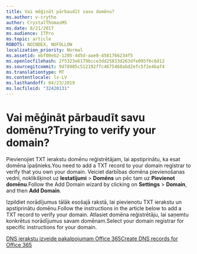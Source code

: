 ```yaml
---
title: Vai mēģināt pārbaudīt savu domēnu?
ms.author: v-crytho
author: CrystalThomasMS
ms.date: 8/21/2017
ms.audience: ITPro
ms.topic: article
ROBOTS: NOINDEX, NOFOLLOW
localization_priority: Normal
ms.assetid: ebf00eb2-1205-4d5d-aae0-4581766234f5
ms.openlocfilehash: 2f5323e6179bcce3dd25833d263dfe095f6c6d12
ms.sourcegitcommit: 9d78905c512192ffc4675468abd2efc5f2e4baf4
ms.translationtype: MT
ms.contentlocale: lv-LV
ms.lasthandoff: 04/23/2019
ms.locfileid: "32420131"
---
```

# <a name="trying-to-verify-your-domain"></a><span data-ttu-id="6c358-102">Vai mēģināt pārbaudīt savu domēnu?</span><span class="sxs-lookup"><span data-stu-id="6c358-102">Trying to verify your domain?</span></span>

<span data-ttu-id="6c358-103">Pievienojiet TXT ierakstu domēnu reģistrētājam, lai apstiprinātu, ka esat domēna īpašnieks.</span><span class="sxs-lookup"><span data-stu-id="6c358-103">You need to add a TXT record to your domain registrar to verify that you own your domain.</span></span> <span data-ttu-id="6c358-104">Veiciet darbības domēna pievienošanas vednī, noklikšķinot uz **Iestatījumi** \> **Domēns** un pēc tam uz **Pievienot domēnu**.</span><span class="sxs-lookup"><span data-stu-id="6c358-104">Follow the Add Domain wizard by clicking on **Settings** \> **Domain**, and then **Add Domain**.</span></span> 
  
<span data-ttu-id="6c358-105">Izpildiet norādījumus tālāk esošajā rakstā, lai pievienotu TXT ierakstu un apstiprinātu domēnu.</span><span class="sxs-lookup"><span data-stu-id="6c358-105">Follow the instructions in the article below to add a TXT record to verify your domain.</span></span> <span data-ttu-id="6c358-106">Atlasiet domēna reģistrētāju, lai saņemtu konkrētus norādījumus savam domēnam.</span><span class="sxs-lookup"><span data-stu-id="6c358-106">Select your domain registrar for specific instructions for your domain.</span></span>
  
[<span data-ttu-id="6c358-107">DNS ierakstu izveide pakalpojumam Office 365</span><span class="sxs-lookup"><span data-stu-id="6c358-107">Create DNS records for Office 365</span></span>](https://support.office.com/article/Create-DNS-records-for-Office-365-when-you-manage-your-DNS-records-B0F3FDCA-8A80-4E8E-9EF3-61E8A2A9AB23.aspx)
  

